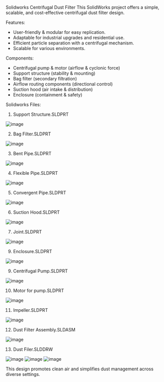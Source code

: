 Solidworks Centrifugal Dust Filter
This SolidWorks project offers a simple, scalable, and cost-effective centrifugal dust filter design.

Features:

- User-friendly & modular for easy replication.
- Adaptable for industrial upgrades and residential use.
- Efficient particle separation with a centrifugal mechanism.
- Scalable for various environments.

Components:

- Centrifugal pump & motor (airflow & cyclonic force)
- Support structure (stability & mounting)
- Bag filter (secondary filtration)
- Airflow routing components (directional control)
- Suction hood (air intake & distribution)
- Enclosure (containment & safety)

Solidworks Files:

1. Support Structure.SLDPRT

![image](https://github.com/FatimaSarwarA/Dust-Filter/assets/145916500/6ee34811-b420-4b5b-8dcf-690c6b8941f9)

2. Bag Filter.SLDPRT
   
![image](https://github.com/FatimaSarwarA/Dust-Filter/assets/145916500/6de9a1f5-837a-4c9c-ac0e-e9499dd2e5cf)


3. Bent Pipe.SLDPRT

![image](https://github.com/FatimaSarwarA/Dust-Filter/assets/145916500/85a97a1c-0e7f-4e39-ada7-5d42423571a5)

   
4. Flexible Pipe.SLDPRT

![image](https://github.com/FatimaSarwarA/Dust-Filter/assets/145916500/11d13b6c-55ec-45ad-a3b5-356a101799a2)


5. Convergent Pipe.SLDPRT

![image](https://github.com/FatimaSarwarA/Dust-Filter/assets/145916500/85185152-9ac8-49a7-b49c-08bbf14ca5cd)


6. Suction Hood.SLDPRT

![image](https://github.com/FatimaSarwarA/Dust-Filter/assets/145916500/9a0e70e8-ea60-45b8-ac12-d60eb7e7e913)

7. Joint.SLDPRT

![image](https://github.com/FatimaSarwarA/Dust-Filter/assets/145916500/8b9f296d-253d-47c9-873b-2be53e512ffa)


9. Enclosure.SLDPRT

![image](https://github.com/FatimaSarwarA/Dust-Filter/assets/145916500/e593e8d9-5195-4b34-9d57-e44915754226)
 
9. Centrifugal Pump.SLDPRT

![image](https://github.com/FatimaSarwarA/Dust-Filter/assets/145916500/6b511a5d-e93f-4e76-9b7a-3c991322dc0e)

10. Motor for pump.SLDPRT

![image](https://github.com/FatimaSarwarA/Dust-Filter/assets/145916500/4068f005-52db-40b6-93ec-ed07ff20a803)

11. Impeller.SLDPRT

![image](https://github.com/FatimaSarwarA/Dust-Filter/assets/145916500/3dffc275-36a9-4502-996b-b36776108e36)

12. Dust Filter Assembly.SLDASM

![image](https://github.com/FatimaSarwarA/Dust-Filter/assets/145916500/13aa69c5-07c0-4cb3-9235-6d6d4676d0c9)

13. Dust Filer.SLDDRW

![image](https://github.com/FatimaSarwarA/Dust-Filter/assets/145916500/68594458-0854-4492-9da0-6296f8a369ff)
![image](https://github.com/FatimaSarwarA/Dust-Filter/assets/145916500/e80fe0b0-6950-4799-87cd-249637720bd3)
![image](https://github.com/FatimaSarwarA/Dust-Filter/assets/145916500/64e19d30-c228-48ea-ae9e-8671168d1c27)

  
This design promotes clean air and simplifies dust management across diverse settings.

